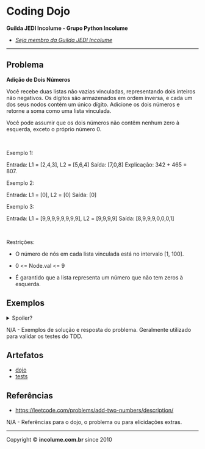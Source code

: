 # Coding Dojo

**Guilda JEDI Incolume - Grupo Python Incolume**

- _[Seja membro da Guilda JEDI Incolume](https://discord.gg/eBNamXVtBW)_

---

## Problema

**Adição de Dois Números**

Você recebe duas listas não vazias vinculadas, representando dois inteiros não negativos. Os dígitos são armazenados em ordem inversa, e cada um dos seus nodos contém um único dígito. Adicione os dois números e retorne a soma como uma lista vinculada.

Você pode assumir que os dois números não contêm nenhum zero à esquerda, exceto o próprio número 0.

 

Exemplo 1:

Entrada: 
L1 = [2,4,3], 
L2 = [5,6,4] 
Saída: [7,0,8]
Explicação: 342 + 465 = 807. 

Exemplo 2:

Entrada: 
L1 = [0], 
L2 = [0] 
Saída: [0] 

Exemplo 3:

Entrada:
L1 = [9,9,9,9,9,9,9,9],
L2 = [9,9,9,9] 
Saída: [8,9,9,9,0,0,0,1] 

 

Restrições:

- O número de nós em cada lista vinculada está no intervalo [1, 100].

- 0 <= Node.val <= 9

- É garantido que a lista representa um número que não tem zeros à esquerda.



## Exemplos

<details> 
  <summary>Spoiler?</summary> 
   Considerar em caso de fatoração:

    > modo pythônico
    > sem condicionais 
    > estruturas performáticas
    > redução de complexidade ciclomática 
    > análise assintótica de algoritmos (big O)

</details>

N/A - Exemplos de solução e resposta do problema. Geralmente utilizado para validar os testes do TDD.

## Artefatos

- [dojo](__init__.py)
- [tests](test_20240903.py)


## Referências

- https://leetcode.com/problems/add-two-numbers/description/

N/A - Referências para o dojo, o problema ou para elicidações extras.

---

Copyright &copy; **incolume.com.br** since 2010
